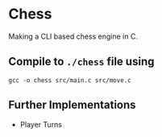 # Chess
Making a CLI based chess engine in C.

## Compile to `./chess` file using
`gcc -o chess src/main.c src/move.c`

## Further Implementations
- Player Turns